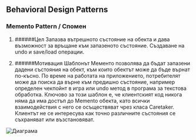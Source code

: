 ## Behavioral Design Patterns

### Memento Pattern / Спомен

1. ######Цел
Запазва вътрешното състояние на обекта и дава възможност за връщане към запазеното състояние. Създаване на undo и save/load операции.

2. ######Мотивация
Шаблонът Мементо позволява да бъдат запазени дадени състояния на обект, към които обектът може да бъде върнат по-късно. По време на работата на приложението, потребителят може да поиска да върне към предишно състояние, например определен чекпойнт в игра или undo метод в програма за текстова обработка.
Ключово за този шаблон е, че клиентският код никога няма да има достъп до Memento обекта, като всички взаимодействия с него се осъществяват чрез класа Caretaker. Клиентът не се интересува как точно различните състояния се съхраняват или възстановяват.

![Диаграма](http://www.dofactory.com/images/diagrams/net/memento.gif)